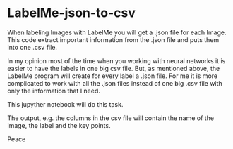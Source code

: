 # LabelMe-json-to-csv
When labeling Images with LabelMe you will get a .json file for each Image. 
This code extract important information from the .json file and puts them into one .csv file.


In my opinion most of the time when you working with neural networks it is easier to have the labels 
in one big csv file.
But, as mentioned above, the LabelMe program will create for every label a .json file. For me it is more
complicated to work with all the .json files instead of one big .csv file with only the information that I need.

This jupyther notebook will do this task. 

The output, e.g. the columns in the csv file will contain the name of the image, the label and the key points.

Peace

